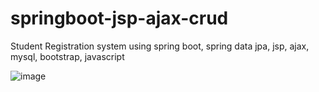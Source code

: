 # springboot-jsp-ajax-crud
Student Registration system using spring boot, spring data jpa, jsp, ajax, mysql, bootstrap, javascript


![image](https://github.com/PPC2001/springboot-jsp-ajax-crud/assets/107803628/68f6edb9-ec5b-4ec2-9e12-73c1eb0da4d6)

